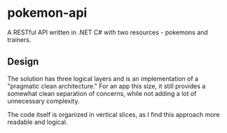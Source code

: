 # pokemon-api
A RESTful API written in .NET C# with two resources - pokemons and trainers.

## Design

The solution has three logical layers and is an implementation of a "pragmatic clean architecture." For an app this size, it still provides a somewhat clean separation of concerns, while not adding a lot of unnecessary complexity.

The code itself is organized in vertical slices, as I find this approach more readable and logical.
